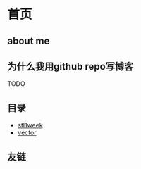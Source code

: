 # 首页

## about me

## 为什么我用github repo写博客

TODO

## 目录

- [stl1week](src/stl1weekend.md)
- [vector](src/vector.md)

## 友链
